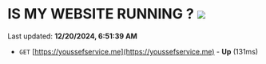 # IS MY WEBSITE RUNNING ? [![](https://img.shields.io/static/v1?label=Sponsor&message=%E2%9D%A4&logo=GitHub&color=%23fe8e86)](https://github.com/sponsors/Youssef-Lehmam)

Last updated: **12/20/2024, 6:51:39 AM**

- `GET` [https://youssefservice.me](https://youssefservice.me) - **Up** (131ms)
